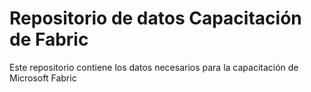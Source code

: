 # Repositorio de datos Capacitación de Fabric

Este repositorio contiene los datos necesarios para la capacitación de Microsoft Fabric
